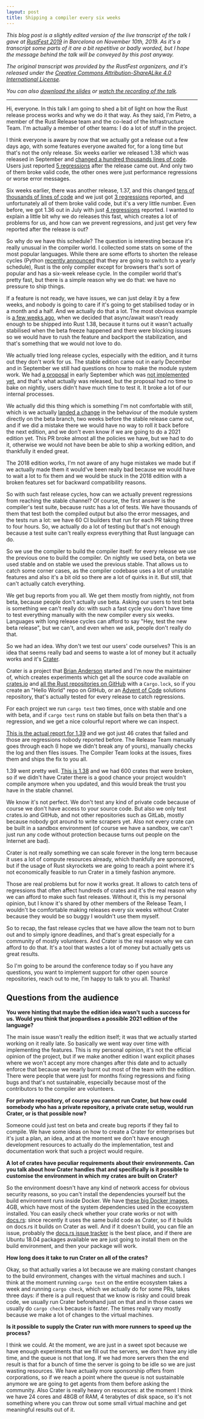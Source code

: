 ```yaml
---
layout: post
title: Shipping a compiler every six weeks
---
```


*This blog post is a slightly edited version of the live transcript of the talk
I gave at [RustFest 2019] in Barcelona on November 10th, 2019. As it's a
transcript some parts of it are a bit repetitive or badly worded, but I hope
the message behind the talk will be conveyed by this post anyway.*

*The original transcript was provided by the RustFest organizers, and it's
released under the [Creative Commons Attribution-ShareALike 4.0 International
License][cc-by-sa].*

*You can also [download the slides][slides] or [watch the recording of the
talk][yt].*

[cc-by-sa]: http://creativecommons.org/licenses/by-sa/4.0/

---

Hi, everyone. In this talk I am going to shed a bit of light on how the Rust
release process works and why we do it that way.  As they said, I'm Pietro, a
member of the Rust Release team and the co-lead of the Infrastructure Team.
I'm actually a member of other teams: I do a lot of stuff in the project.

I think everyone is aware by now that we actually got a release out a few days
ago, with some features everyone awaited for, for a long time but that's not
the only release. Six weeks earlier we released 1.38 which was released in
September and [changed a hundred thousands lines of code][diff-1.38]. Users
just reported [5 regressions][reg-1.38] after the release came out. And only two of them
broke valid code, the other ones were just performance regressions or worse
error messages.

[diff-1.38]: https://github.com/rust-lang/rust/compare/1.37.0...1.38.0
[reg-1.38]: https://gist.github.com/pietroalbini/b02cadb117cfe49ad17e0168ce543e2d#1380

Six weeks earlier, there was another release, 1.37, and this changed [tens of
thousands of lines of code][diff-1.37] and we just got [3
regressions][reg-1.37] reported, and unfortunately all of them broke valid
code, but it's a very little number. Even before, we got 1.36 out in July with
just [4 regressions][reg-1.36] reported. I wanted to explain a little bit why
we do releases this fast, which creates a lot of problems for us, and how can
we prevent regressions, and just get very few reported after the release is
out?

[diff-1.37]: https://github.com/rust-lang/rust/compare/1.36.0...1.37.0
[reg-1.37]: https://gist.github.com/pietroalbini/b02cadb117cfe49ad17e0168ce543e2d#1370
[reg-1.36]: https://gist.github.com/pietroalbini/b02cadb117cfe49ad17e0168ce543e2d#1360

So why do we have this schedule? The question is interesting because it's
really unusual in the compiler world. I collected some stats on some of the
most popular languages. While there are some efforts to shorten the release
cycles (Python [recently announced][python-yearly] that they are going to
switch to a yearly schedule), Rust is the only compiler except for browsers
that's sort of popular and has a six-week release cycle. In the compiler world
that's pretty fast, but there is a simple reason why we do that: we have no
pressure to ship things.

[python-yearly]: https://www.python.org/dev/peps/pep-0602/

If a feature is not ready, we have issues, we can just delay it by a few weeks,
and nobody is going to care if it's going to get stabilised today or in a month
and a half. And we actually do that a lot. The most obvious example is [a few
weeks ago][await-a-bit-more], when we decided that async/await wasn't ready
enough to be shipped into Rust 1.38, because it turns out it wasn't actually
stabilised when the beta freeze happened and there were blocking issues so we
would have to rush the feature and backport the stabilization, and that's
something that we would not love to do.

[await-a-bit-more]: https://github.com/rust-lang/rust/pull/63209#issuecomment-520741844

We actually tried long release cycles, especially with the edition, and it
turns out they don't work for us. The stable edition came out in early December
and in September we still had questions on how to make the module system work.
We had [a proposal][module-1] in early September which was [not implemented
yet][module-2], and that's what actually was released, but the proposal had no
time to bake on nightly, users didn't have much time to test it. It broke a lot
of our internal processes.

[module-1]: https://github.com/rust-lang/rust/issues/53130#issuecomment-418824862
[module-2]: https://github.com/rust-lang/rust/issues/53130#issuecomment-418913061

We actually did this thing which is something I'm not comfortable with still,
which is we actually [landed a change][module-3] in the behaviour of the module
system directly on the beta branch, two weeks before the stable release came
out, and if we did a mistake there we would have no way to roll it back before
the next edition, and we don't even know if we are going to do a 2021 edition
yet. This PR broke almost all the policies we have, but we had to do it,
otherwise we would not have been be able to ship a working edition, and
thankfully it ended great.

[module-3]: https://github.com/rust-lang/rust/pull/56053

The 2018 edition works, I'm not aware of any huge mistakes we made but if we
actually made them it would've been really bad because we would have to wait a
lot to fix them and we would be stuck in the 2018 edition with a broken
features set for backward compatibility reasons.

So with such fast release cycles, how can we actually prevent regressions from
reaching the stable channel? Of course, the first answer is the compiler's test
suite, because rustc has a lot of tests. We have thousands of them that test
both the compiled output but also the error messages, and the tests run a lot:
we have 60 CI builders that run for each PR taking three to four hours. So, we
actually do a lot of testing but that's not enough because a test suite can't
really express everything that Rust language can do.

So we use the compiler to build the compiler itself: for every release we use
the previous one to build the compiler. On nightly we used beta, on beta we
used stable and on stable we used the previous stable. That allows us to catch
some corner cases, as the compiler codebase uses a lot of unstable features and
also it's a bit old so there are a lot of quirks in it. But still, that can't
actually catch everything.

We get bug reports from you all. We get them mostly from nightly, not from
beta, because people don't actually use beta. Asking our users to test beta is
something we can't really do: with such a fast cycle you don't have time to
test everything manually with the new compiler every six weeks. Languages with
long release cycles can afford to say "Hey, test the new beta release", but we
can't, and even when we ask, people don't really do that.

So we had an idea. Why don't we test our users' code ourselves? This is an idea
that seems really bad and seems to waste a lot of money but it actually works
and it's [Crater].

[Crater]: https://github.com/rust-lang/crater

Crater is a project that [Brian Anderson][brson] started and I'm now the
maintainer of, which creates experiments which get all the source code
available on [crates.io] and [all the Rust repositories on GitHub][rust-repos]
with a `Cargo.lock`, so if you create an "Hello World" repo on GitHub, or an
[Advent of Code][aoc] solutions repository, that's actually tested for every
release to catch regressions.

[brson]: https://github.com/brson
[crates.io]: https://crates.io
[rust-repos]: https://github.com/rust-lang/rust-repos
[aoc]: https://adventofcode.com/

For each project we run `cargo test` two times, once with stable and one with
beta, and if `cargo test` runs on stable but fails on beta then that's a
regression, and we get a nice colourful report where we can inspect.

[This is the actual report for 1.39][report-1.39] and we got just 46 crates
that failed and those are regressions nobody reported before. The Release Team
manually goes through each (I hope we didn't break any of yours), manually
checks the log and then files issues. The Compiler Team looks at the issues,
fixes them and ships the fix to you all.

[report-1.39]: https://crater-reports.s3.amazonaws.com/beta-1.39-1/full.html

1.39 went pretty well. [This is 1.38][report-1.38] and we had 600 crates that
were broken, so if we didn't have Crater there is a good chance your project
wouldn't compile anymore when you updated, and this would break the trust you
have in the stable channel.

[report-1.38]: https://crater-reports.s3.amazonaws.com/beta-1.38-1/full.html

We know it's not perfect. We don't test any kind of private code because of
course we don't have access to your source code. But also we only test
crates.io and GitHub, and not other repositories such as GitLab, mostly because
nobody got around to write scrapers yet. Also not every crate can be built in a
sandbox environment (of course we have a sandbox, we can't just run any code
without protection because turns out people on the Internet are bad).

Crater is not really something we can scale forever in the long term because it
uses a lot of compute resources already, which thankfully are sponsored, but if
the usage of Rust skyrockets we are going to reach a point where it's not
economically feasible to run Crater in a timely fashion anymore.

Those are real problems but for now it works great. It allows to catch tens of
regressions that often affect hundreds of crates and it's the real reason why
we can afford to make such fast releases. Without it, this is my personal
opinion, but I know it's shared by other members of the Release Team, I
wouldn't be comfortable making releases every six weeks without Crater because
they would be so buggy I wouldn't use them myself.

So to recap, the fast release cycles that we have allow the team not to burn
out and to simply ignore deadlines, and that's great especially for a community
of mostly volunteers. And Crater is the real reason why we can afford to do
that. It's a tool that wastes a lot of money but actually gets us great
results.

So I'm going to be around the conference today so if you have any questions,
you want to implement support for other open source repositories, reach out to
me, I'm happy to talk to you all. Thanks!

## Questions from the audience

**You were hinting that maybe the edition idea wasn't such a success for us.
Would you think that jeopardises a possible 2021 edition of the language?**

The main issue wasn't really the edition itself; it was that we actually
started working on it really late. So basically we went way over time with
implementing the features. This is my personal opinion, it's not the official
opinion of the project, but if we make another edition I want explicit phases
where we won't accept any more changes after this date and to actually enforce
that because we nearly burnt out most of the team with the edition.  There were
people that were just for months fixing regressions and fixing bugs and that's
not sustainable, especially because most of the contributors to the compiler
are volunteers.

**For private repository, of course you cannot run Crater, but how could
somebody who has a private repository, a private crate setup, would run Crater,
or is that possible now?**

Someone could just test on beta and create bug reports if they fail to compile.
We have some ideas on how to create a Crater for enterprises but it's just a
plan, an idea, and at the moment we don't have enough development resources to
actually do the implementation, test and documentation work that such a project
would require.

**A lot of crates have peculiar requirements about their environments.  Can
you talk about how Crater handles that and specifically is it possible to
customise the environment in which my crates are built on Crater?**

So the environment doesn't have any kind of network access for obvious security
reasons, so you can't install the dependencies yourself but the build
environment runs inside Docker. We have [these big Docker images][build-env],
4GB, which have most of the system dependencies used in the ecosystem
installed. You can easily check whether your crate works or not with [docs.rs]:
since recently it uses the same build code as Crater, so if it builds on
docs.rs it builds on Crater as well.  And if it doesn't build, you can file an
issue, probably the [docs.rs issue tracker][docsrs-issue] is the best place,
and if there are Ubuntu 18.04 packages available we are just going to install
them on the build environment, and then your package will work.

[build-env]: https://github.com/rust-lang/crates-build-env
[docs.rs]: https://docs.rs
[docsrs-issue]: https://github.com/rust-lang/docs.rs/issues

**How long does it take to run Crater on all of the crates?**

Okay, so that actually varies a lot because we are making constant changes to
the build environment, changes with the virtual machines and such. I think at
the moment running `cargo test` on the entire ecosystem takes a week and
running `cargo check`, which we actually do for some PRs, takes three days: if
there is a pull request that we know is risky and could break code, we usually
run Crater beforehand just on that and in those cases we usually do `cargo
check` because is faster. The times really vary mostly because we make a lot of
changes to the virtual machines.

**Is it possible to supply the Crater run with more runners to speed up the
process?**

I think we could. At the moment, we are just in a sweet spot because we have
enough experiments that we fill out the servers, we don't have any idle time,
and the queue is not that long. If we had more servers then the end result is
that for a bunch of time the server is going to be idle so we are just wasting
resources. We have actually more sponsorship offers from corporations, so if we
reach a point where the queue is not sustainable anymore we are going to get
agents from them before asking the community. Also Crater is really heavy on
resources: at the moment I think we have 24 cores and 48GB of RAM, 4 terabytes
of disk space, so it's not something where you can throw out some small virtual
machine and get meaningful results out of it.

[RustFest 2019]: https://barcelona.rustfest.eu
[slides]: /assets/blog/shipping-a-compiler-every-six-weeks/slides.pdf
[yt]: https://www.youtube.com/watch?v=As1gXp5kX1M
